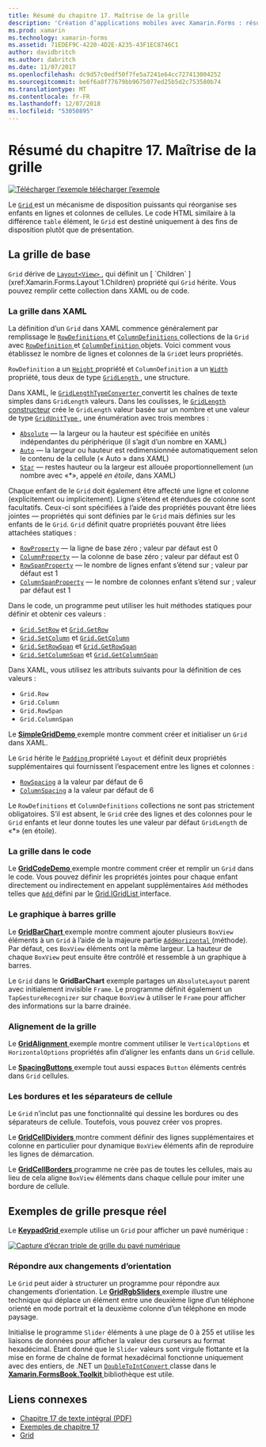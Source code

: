 ```yaml
---
title: Résumé du chapitre 17. Maîtrise de la grille
description: 'Création d’applications mobiles avec Xamarin.Forms : résumé du chapitre 17. Maîtrise de la grille'
ms.prod: xamarin
ms.technology: xamarin-forms
ms.assetid: 71EDEF9C-4220-4D2E-A235-43F1EC8746C1
author: davidbritch
ms.author: dabritch
ms.date: 11/07/2017
ms.openlocfilehash: dc9d57c0edf50f7fe5a7241e64cc727413004252
ms.sourcegitcommit: be6f6a8f77679bb9675077ed25b5d2c753580b74
ms.translationtype: MT
ms.contentlocale: fr-FR
ms.lasthandoff: 12/07/2018
ms.locfileid: "53050895"
---
```

# <a name="summary-of-chapter-17-mastering-the-grid"></a>Résumé du chapitre 17. Maîtrise de la grille

[![Télécharger l’exemple](~/media/shared/download.png) télécharger l’exemple](https://github.com/xamarin/xamarin-forms-book-samples/tree/master/Chapter17)

Le [ `Grid` ](xref:Xamarin.Forms.Grid) est un mécanisme de disposition puissants qui réorganise ses enfants en lignes et colonnes de cellules. Le code HTML similaire à la différence `table` élément, le `Grid` est destiné uniquement à des fins de disposition plutôt que de présentation.

## <a name="the-basic-grid"></a>La grille de base

`Grid` dérive de [ `Layout<View>` ](xref:Xamarin.Forms.Layout`1), qui définit un [ `Children` ](xref:Xamarin.Forms.Layout`1.Children) propriété qui `Grid` hérite. Vous pouvez remplir cette collection dans XAML ou de code.

### <a name="the-grid-in-xaml"></a>La grille dans XAML

La définition d’un `Grid` dans XAML commence généralement par remplissage le [ `RowDefinitions` ](xref:Xamarin.Forms.Grid.RowDefinitions) et [ `ColumnDefinitions` ](xref:Xamarin.Forms.Grid.ColumnDefinitions) collections de la `Grid` avec [ `RowDefinition` ](xref:Xamarin.Forms.RowDefinition) et [ `ColumnDefinition` ](xref:Xamarin.Forms.ColumnDefinition) objets. Voici comment vous établissez le nombre de lignes et colonnes de la `Grid`et leurs propriétés.

`RowDefinition` a un [ `Height` ](xref:Xamarin.Forms.RowDefinition.Height) propriété et `ColumnDefinition` a un [ `Width` ](xref:Xamarin.Forms.ColumnDefinition.Width) propriété, tous deux de type [ `GridLength` ](xref:Xamarin.Forms.GridLength), une structure.

Dans XAML, le [ `GridLengthTypeConverter` ](xref:Xamarin.Forms.GridLengthTypeConverter) convertit les chaînes de texte simples dans `GridLength` valeurs. Dans les coulisses, le [ `GridLength` constructeur](xref:Xamarin.Forms.GridLength.%23ctor(System.Double,Xamarin.Forms.GridUnitType)) crée le `GridLength` valeur basée sur un nombre et une valeur de type [ `GridUnitType` ](xref:Xamarin.Forms.GridUnitType), une énumération avec trois membres :

- [`Absolute`](xref:Xamarin.Forms.GridUnitType.Absolute) &mdash; la largeur ou la hauteur est spécifiée en unités indépendantes du périphérique (il s’agit d’un nombre en XAML)
- [`Auto`](xref:Xamarin.Forms.GridUnitType.Auto) &mdash; la largeur ou hauteur est redimensionnée automatiquement selon le contenu de la cellule (« Auto » dans XAML)
- [`Star`](xref:Xamarin.Forms.GridUnitType.Star) &mdash; restes hauteur ou la largeur est allouée proportionnellement (un nombre avec «\*», appelé *en étoile*, dans XAML)

Chaque enfant de le `Grid` doit également être affecté une ligne et colonne (explicitement ou implicitement). Ligne s’étend et étendues de colonne sont facultatifs. Ceux-ci sont spécifiées à l’aide des propriétés pouvant être liées jointes &mdash; propriétés qui sont définies par le `Grid` mais définies sur les enfants de le `Grid`. `Grid` définit quatre propriétés pouvant être liées attachées statiques :

- [`RowProperty`](xref:Xamarin.Forms.Grid.RowProperty) &mdash; la ligne de base zéro ; valeur par défaut est 0
- [`ColumnProperty`](xref:Xamarin.Forms.Grid.ColumnProperty) &mdash; la colonne de base zéro ; valeur par défaut est 0
- [`RowSpanProperty`](xref:Xamarin.Forms.Grid.RowSpanProperty) &mdash; le nombre de lignes enfant s’étend sur ; valeur par défaut est 1
- [`ColumnSpanProperty`](xref:Xamarin.Forms.Grid.ColumnSpanProperty) &mdash; le nombre de colonnes enfant s’étend sur ; valeur par défaut est 1

Dans le code, un programme peut utiliser les huit méthodes statiques pour définir et obtenir ces valeurs :

- [`Grid.SetRow`](xref:Xamarin.Forms.Grid.SetRow(Xamarin.Forms.BindableObject,System.Int32)) et [`Grid.GetRow`](xref:Xamarin.Forms.Grid.GetRow(Xamarin.Forms.BindableObject))
- [`Grid.SetColumn`](xref:Xamarin.Forms.Grid.SetColumn(Xamarin.Forms.BindableObject,System.Int32)) et [`Grid.GetColumn`](xref:Xamarin.Forms.Grid.GetColumn(Xamarin.Forms.BindableObject))
- [`Grid.SetRowSpan`](xref:Xamarin.Forms.Grid.SetRowSpan(Xamarin.Forms.BindableObject,System.Int32)) et [`Grid.GetRowSpan`](xref:Xamarin.Forms.Grid.GetRowSpan(Xamarin.Forms.BindableObject))
- [`Grid.SetColumnSpan`](xref:Xamarin.Forms.Grid.SetColumnSpan(Xamarin.Forms.BindableObject,System.Int32)) et [`Grid.GetColumnSpan`](xref:Xamarin.Forms.Grid.GetColumnSpan(Xamarin.Forms.BindableObject))

Dans XAML, vous utilisez les attributs suivants pour la définition de ces valeurs :

- `Grid.Row`
- `Grid.Column`
- `Grid.RowSpan`
- `Grid.ColumnSpan`

Le [ **SimpleGridDemo** ](https://github.com/xamarin/xamarin-forms-book-samples/tree/master/Chapter17/SimpleGridDemo) exemple montre comment créer et initialiser un `Grid` dans XAML.

Le `Grid` hérite le [ `Padding` ](xref:Xamarin.Forms.Layout.Padding) propriété `Layout` et définit deux propriétés supplémentaires qui fournissent l’espacement entre les lignes et colonnes :

- [`RowSpacing`](xref:Xamarin.Forms.Grid.RowSpacing) a la valeur par défaut de 6
- [`ColumnSpacing`](xref:Xamarin.Forms.Grid.ColumnSpacing) a la valeur par défaut de 6

Le `RowDefinitions` et `ColumnDefinitions` collections ne sont pas strictement obligatoires. S’il est absent, le `Grid` crée des lignes et des colonnes pour le `Grid` enfants et leur donne toutes les une valeur par défaut `GridLength` de «\*» (en étoile).

### <a name="the-grid-in-code"></a>La grille dans le code

Le [ **GridCodeDemo** ](https://github.com/xamarin/xamarin-forms-book-samples/tree/master/Chapter17/GridCodeDemo) exemple montre comment créer et remplir un `Grid` dans le code. Vous pouvez définir les propriétés jointes pour chaque enfant directement ou indirectement en appelant supplémentaires `Add` méthodes telles que [ `Add` ](https://developer.xamarin.com/api/member/Xamarin.Forms.Grid+IGridList%3CT%3E.Add/p/Xamarin.Forms.View/System.Int32/System.Int32/System.Int32/System.Int32/) défini par le [Grid.IGridList<T> ](https://developer.xamarin.com/api/type/Xamarin.Forms.Grid+IGridList%3CT%3E/) interface.

### <a name="the-grid-bar-chart"></a>Le graphique à barres grille

Le [ **GridBarChart** ](https://github.com/xamarin/xamarin-forms-book-samples/tree/master/Chapter17/GridBarChart) exemple montre comment ajouter plusieurs `BoxView` éléments à un `Grid` à l’aide de la majeure partie [ `AddHorizontal` ](https://developer.xamarin.com/api/member/Xamarin.Forms.Grid+IGridList%3CT%3E.AddHorizontal/p/System.Collections.Generic.IEnumerable%7BXamarin.Forms.View%7D/) (méthode). Par défaut, ces `BoxView` éléments ont la même largeur. La hauteur de chaque `BoxView` peut ensuite être contrôlé et ressemble à un graphique à barres.

Le `Grid` dans le **GridBarChart** exemple partages un `AbsoluteLayout` parent avec initialement invisible `Frame`. Le programme définit également un `TapGestureRecognizer` sur chaque `BoxView` à utiliser le `Frame` pour afficher des informations sur la barre drainée.

### <a name="alignment-in-the-grid"></a>Alignement de la grille

Le [ **GridAlignment** ](https://github.com/xamarin/xamarin-forms-book-samples/tree/master/Chapter17/GridAlignment) exemple montre comment utiliser le `VerticalOptions` et `HorizontalOptions` propriétés afin d’aligner les enfants dans un `Grid` cellule.

Le [ **SpacingButtons** ](https://github.com/xamarin/xamarin-forms-book-samples/tree/master/Chapter17/SpacingButtons) exemple tout aussi espaces `Button` éléments centrés dans `Grid` cellules.

### <a name="cell-dividers-and-borders"></a>Les bordures et les séparateurs de cellule

Le `Grid` n’inclut pas une fonctionnalité qui dessine les bordures ou des séparateurs de cellule. Toutefois, vous pouvez créer vos propres.

Le [ **GridCellDividers** ](https://github.com/xamarin/xamarin-forms-book-samples/tree/master/Chapter17/GridCellDividers) montre comment définir des lignes supplémentaires et colonne en particulier pour dynamique `BoxView` éléments afin de reproduire les lignes de démarcation.

Le [ **GridCellBorders** ](https://github.com/xamarin/xamarin-forms-book-samples/tree/master/Chapter17/GridCellBorders) programme ne crée pas de toutes les cellules, mais au lieu de cela aligne `BoxView` éléments dans chaque cellule pour imiter une bordure de cellule.

## <a name="almost-real-life-grid-examples"></a>Exemples de grille presque réel

Le [ **KeypadGrid** ](https://github.com/xamarin/xamarin-forms-book-samples/tree/master/Chapter17/KeypadGrid) exemple utilise un `Grid` pour afficher un pavé numérique :

[![Capture d’écran triple de grille du pavé numérique](images/ch17fg12-small.png "pavé grille")](images/ch17fg12-large.png#lightbox "grille du pavé numérique")

### <a name="responding-to-orientation-changes"></a>Répondre aux changements d’orientation

Le `Grid` peut aider à structurer un programme pour répondre aux changements d’orientation. Le [ **GridRgbSliders** ](https://github.com/xamarin/xamarin-forms-book-samples/tree/master/Chapter17/GridRgbSliders) exemple illustre une technique qui déplace un élément entre une deuxième ligne d’un téléphone orienté en mode portrait et la deuxième colonne d’un téléphone en mode paysage.

Initialise le programme `Slider` éléments à une plage de 0 à 255 et utilise les liaisons de données pour afficher la valeur des curseurs au format hexadécimal. Étant donné que le `Slider` valeurs sont virgule flottante et la mise en forme de chaîne de format hexadécimal fonctionne uniquement avec des entiers, de .NET un [ `DoubleToIntConvert` ](https://github.com/xamarin/xamarin-forms-book-samples/blob/master/Libraries/Xamarin.FormsBook.Toolkit/Xamarin.FormsBook.Toolkit/DoubleToIntConverter.cs) classe dans le [ **Xamarin.FormsBook.Toolkit** ](https://github.com/xamarin/xamarin-forms-book-samples/tree/master/Libraries/Xamarin.FormsBook.Toolkit) bibliothèque est utile.



## <a name="related-links"></a>Liens connexes

- [Chapitre 17 de texte intégral (PDF)](https://download.xamarin.com/developer/xamarin-forms-book/XamarinFormsBook-Ch17-Apr2016.pdf)
- [Exemples de chapitre 17](https://github.com/xamarin/xamarin-forms-book-samples/tree/master/Chapter17)
- [Grid](~/xamarin-forms/user-interface/layouts/grid.md)
